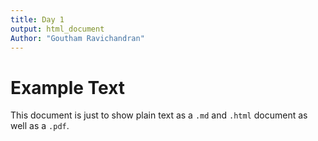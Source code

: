 ```yaml
---
title: Day 1
output: html_document
Author: "Goutham Ravichandran"
---
```


# Example Text

This document is just to show plain text as a `.md` and `.html` document as well as a `.pdf`.
